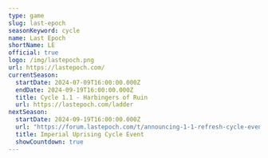 ```yaml
---
type: game
slug: last-epoch
seasonKeyword: cycle
name: Last Epoch
shortName: LE
official: true
logo: /img/lastepoch.png
url: https://lastepoch.com/
currentSeason:
  startDate: 2024-07-09T16:00:00.000Z
  endDate: 2024-09-19T16:00:00.000Z
  title: Cycle 1.1 - Harbingers of Ruin
  url: https://lastepoch.com/ladder
nextSeason:
  startDate: 2024-09-19T16:00:00.000Z
  url: "https://forum.lastepoch.com/t/announcing-1-1-refresh-cycle-event-the-imperial-uprising/73532"
  title: Imperial Uprising Cycle Event
  showCountdown: true
---
```

